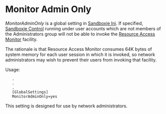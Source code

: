 # Monitor Admin Only

_MonitorAdminOnly_ is a global setting in [Sandboxie Ini](SandboxieIni.md). If specified, [Sandboxie Control](SandboxieControl.md) running under user accounts which are not members of the Administrators group will not be able to invoke the [Resource Access Monitor](ResourceAccessMonitor.md) facility.

The rationale is that Resource Access Monitor consumes 64K bytes of system memory for each user session in which it is invoked, so network administrators may wish to prevent their users from invoking that facility.

Usage:

```
   .
   .
   .
   [GlobalSettings]
   MonitorAdminOnly=yes
```

This setting is designed for use by network administrators.
